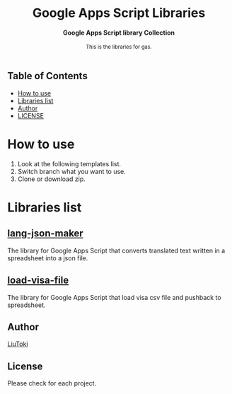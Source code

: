 <h1 align="center">Google Apps Script Libraries</h1>

<div align="center">
    <strong>Google Apps Script library Collection</strong>
</div>

<br/>

<div align="center">
    <sub>
        This is the libraries for gas.
    </sub>
</div>

<br/>

## Table of Contents
- [How to use](#how-to-use)
- [Libraries list](#libraries-list)
- [Author](#author)
- [LICENSE](#license)

# How to use
1. Look at the following templates list.
1. Switch branch what you want to use.
1. Clone or download zip.

# Libraries list
## [lang-json-maker](https://github.com/LiuToki/gas-libs/tree/lang-json-maker)
The library for Google Apps Script that converts translated text written in a spreadsheet into a json file.

## [load-visa-file](https://github.com/LiuToki/gas-libs/tree/load-visa-file)
The library for Google Apps Script that load visa csv file and pushback to spreadsheet.

## Author
[LiuToki](https://github.com/LiuToki)

## License
Please check for each project.
